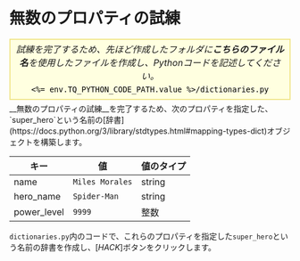 # 無数のプロパティの試練

<style>
.py-script-info {
  font-size: 16px;
  text-align: center;
  background-color: #FFFFE0;
  border: 2px solid #F0E68C;
  padding: 5px;
  line-height: 1.5em;
  margin: 5px 0;
  font-style: italic;
}

.py-script-info span {
  font-style: normal;
  color: #000;
}
</style>
<div class="py-script-info">
  試練を完了するため、先ほど作成したフォルダに<b>こちらのファイル名</b>を使用したファイルを作成し、Pythonコードを記述してください。
  <br/>
  <code><span><%= env.TQ_PYTHON_CODE_PATH.value %>/dictionaries.py</span></code>
</div>
__無数のプロパティの試練__を完了するため、次のプロパティを指定した、`super_hero`という名前の[辞書](https://docs.python.org/3/library/stdtypes.html#mapping-types-dict)オブジェクトを構築します。

| キー| 値| 値のタイプ|
|----------|----------|----------|
| name| `Miles Morales`| string|
| hero_name| `Spider-Man`| string|
| power_level| `9999`| 整数|

`dictionaries.py`内のコードで、これらのプロパティを指定した`super_hero`という名前の辞書を作成し、[*HACK*]ボタンをクリックします。